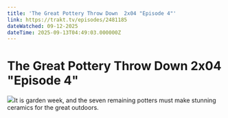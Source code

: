 ```yaml
---
title: 'The Great Pottery Throw Down  2x04 "Episode 4"' 
link: https://trakt.tv/episodes/2481185
dateWatched: 09-12-2025
dateTime: 2025-09-13T04:49:03.000000Z
---
```

# The Great Pottery Throw Down  2x04 "Episode 4"

![](https://walter-r2.trakt.tv/images/episodes/002/481/185/screenshots/thumb/4e95940bbc.jpg)It is garden week, and the seven remaining potters must make stunning ceramics for the great outdoors.